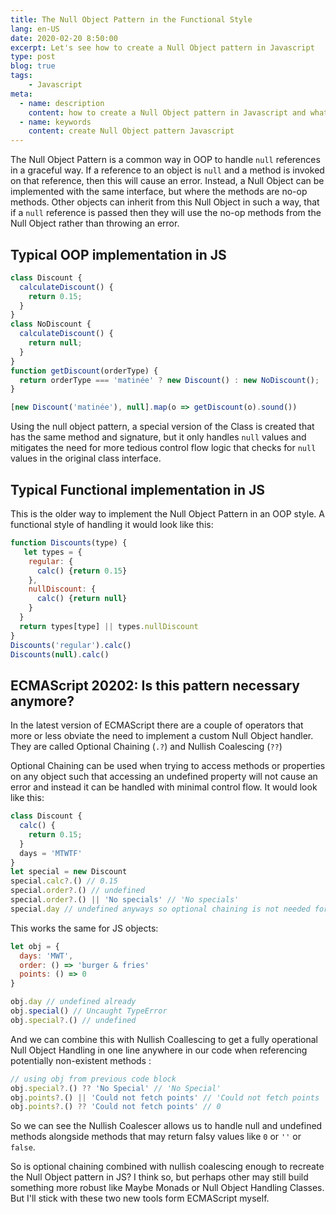 ```yaml
---
title: The Null Object Pattern in the Functional Style
lang: en-US
date: 2020-02-20 8:50:00
excerpt: Let's see how to create a Null Object pattern in Javascript
type: post
blog: true
tags:
    - Javascript
meta:
  - name: description
    content: how to create a Null Object pattern in Javascript and what it is
  - name: keywords
    content: create Null Object pattern Javascript
---
```


The Null Object Pattern is a common way in OOP to handle `null` references in a graceful way. If a reference to an object is `null` and a method is invoked on that reference, then this will cause an error. Instead, a Null Object can be implemented with the same interface, but where the methods are no-op methods. Other objects can inherit from this Null Object in such a way, that if a `null` reference is passed then they will use the no-op methods from the Null Object rather than throwing an error. 

## Typical OOP implementation in JS

```js
class Discount {
  calculateDiscount() {
    return 0.15;
  }
}
class NoDiscount {
  calculateDiscount() {
    return null;
  }
}
function getDiscount(orderType) {
  return orderType === 'matinée' ? new Discount() : new NoDiscount();
}

[new Discount('matinée'), null].map(o => getDiscount(o).sound())
```
Using the null object pattern, a special version of the Class is created that has the same method and signature, but it only handles `null` values and mitigates the need for more tedious control flow logic that checks for `null` values in the original class interface. 

## Typical Functional implementation in JS

This is the older way to implement the Null Object Pattern in an OOP style. A functional style of handling it would look like this:

```js
function Discounts(type) {
   let types = {
    regular: {
      calc() {return 0.15}
    },
    nullDiscount: {
      calc() {return null}
    }
  }
  return types[type] || types.nullDiscount
}
Discounts('regular').calc()
Discounts(null).calc()
```

## ECMAScript 20202: Is this pattern necessary anymore?

In the latest version of ECMAScript there are a couple of operators that more or less obviate the need to implement a custom Null Object handler. They are called Optional Chaining (`.?`) and Nullish Coalescing (`??`)

Optional Chaining can be used when trying to access methods or properties on any object such that accessing an undefined property will not cause an error and instead it can be handled with minimal control flow. It would look like this:

```js
class Discount {
  calc() {
    return 0.15;
  }
  days = 'MTWTF'
}
let special = new Discount
special.calc?.() // 0.15
special.order?.() // undefined
special.order?.() || 'No specials' // 'No specials' 
special.day // undefined anyways so optional chaining is not needed for properties
```

This works the same for JS objects:
```js
let obj = {
  days: 'MWT',
  order: () => 'burger & fries'
  points: () => 0
}

obj.day // undefined already
obj.special() // Uncaught TypeError
obj.special?.() // undefined
```

And we can combine this with Nullish Coallescing to get a fully operational Null Object Handling in one line anywhere in our code when referencing potentially non-existent methods :

```js
// using obj from previous code block
obj.special?.() ?? 'No Special' // 'No Special'
obj.points?.() || 'Could not fetch points' // 'Could not fetch points
obj.points?.() ?? 'Could not fetch points' // 0
```

So we can see the Nullish Coalescer allows us to handle null and undefined methods alongside methods that may return falsy values like `0` or `''` or `false`. 

So is optional chaining combined with nullish coalescing enough to recreate the Null Object pattern in JS? I think so, but perhaps other may still build something more robust like Maybe Monads or Null Object Handling Classes. But I'll stick with these two new tools form ECMAScript myself.